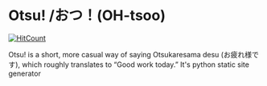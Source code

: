 # Otsu! /おつ！(OH-tsoo)

[![HitCount](http://hits.dwyl.com/otsu-python/otsu.svg)](http://hits.dwyl.com/otsu-python/otsu)

Otsu! is a short, more casual way of saying Otsukaresama desu (お疲れ様です), which roughly translates to “Good work today.” It's python static site generator
